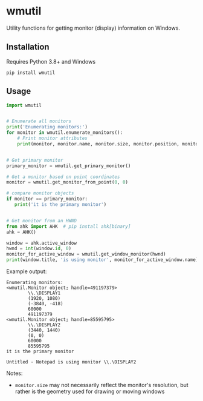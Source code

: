 # wmutil

Utility functions for getting monitor (display) information on Windows. 


## Installation

Requires Python 3.8+ and Windows

```commandline
pip install wmutil
```

## Usage

```python
import wmutil


# Enumerate all monitors
print('Enumerating monitors:')
for monitor in wmutil.enumerate_monitors():
    # Print monitor attributes
    print(monitor, monitor.name, monitor.size, monitor.position, monitor.refresh_rate_millihertz, monitor.handle, sep='\n\t')


# Get primary monitor
primary_monitor = wmutil.get_primary_monitor()

# Get a monitor based on point coordinates
monitor = wmutil.get_monitor_from_point(0, 0)

# compare monitor objects
if monitor == primary_monitor:
   print('it is the primary monitor')


# Get monitor from an HWND
from ahk import AHK  # pip install ahk[binary]
ahk = AHK()

window = ahk.active_window
hwnd = int(window.id, 0)
monitor_for_active_window = wmutil.get_window_monitor(hwnd)
print(window.title, 'is using monitor', monitor_for_active_window.name)

```

Example output:

```
Enumerating monitors:
<wmutil.Monitor object; handle=491197379>
        \\.\DISPLAY1
        (1920, 1080)
        (-3840, -418)
        60000
        491197379
<wmutil.Monitor object; handle=85595795>
        \\.\DISPLAY2
        (3440, 1440)
        (0, 0)
        60000
        85595795
it is the primary monitor

Untitled - Notepad is using monitor \\.\DISPLAY2
```

Notes:

- `monitor.size` may not necessarily reflect the monitor's resolution, but rather is the geometry used for drawing or moving windows
